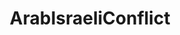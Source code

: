 ---
title: ArabIsraeliConflict
crosslinks:
- autotldr
- IsraelPalestine
- Palestine
- worldnews
- Israel
---